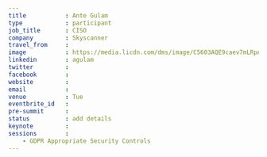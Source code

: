 ```yaml
---
title           : Ante Gulam
type            : participant
job_title       : CISO
company         : Skyscanner
travel_from     :
image           : https://media.licdn.com/dms/image/C5603AQE9caev7mLRpA/profile-displayphoto-shrink_800_800/0?e=1528390800&v=beta&t=11xWSOsv7AqdiltzKpR8CwUX4CAHZGeJlVhl1_92CT8
linkedin        : agulam
twitter         :
facebook        :
website         :
email           :
venue           : Tue
eventbrite_id   :
pre-summit      :
status          : add details
keynote         :
sessions        :
    - GDPR Appropriate Security Controls
---
```


<!-- put more details about participant here -->
